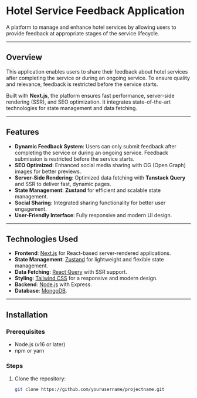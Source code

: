 # Hotel Service Feedback Application

A platform to manage and enhance hotel services by allowing users to provide feedback at appropriate stages of the service lifecycle.

---

## Overview

This application enables users to share their feedback about hotel services after completing the service or during an ongoing service. To ensure quality and relevance, feedback is restricted before the service starts.

Built with **Next.js**, the platform ensures fast performance, server-side rendering (SSR), and SEO optimization. It integrates state-of-the-art technologies for state management and data fetching.

---

## Features

- **Dynamic Feedback System**: Users can only submit feedback after completing the service or during an ongoing service. Feedback submission is restricted before the service starts.
- **SEO Optimized**: Enhanced social media sharing with OG (Open Graph) images for better previews.
- **Server-Side Rendering**: Optimized data fetching with **Tanstack Query** and SSR to deliver fast, dynamic pages.
- **State Management**: **Zustand** for efficient and scalable state management.
- **Social Sharing**: Integrated sharing functionality for better user engagement.
- **User-Friendly Interface**: Fully responsive and modern UI design.

---

## Technologies Used

- **Frontend**: [Next.js](https://nextjs.org/) for React-based server-rendered applications.
- **State Management**: [Zustand](https://zustand-demo.pmnd.rs/) for lightweight and flexible state management.
- **Data Fetching**: [React Query](https://tanstack.com/query/v4) with SSR support.
- **Styling**: [Tailwind CSS](https://tailwindcss.com/) for a responsive and modern design.
- **Backend**: [Node.js](https://nodejs.org/) with Express.
- **Database**: [MongoDB](https://www.mongodb.com/).

---

## Installation

### Prerequisites
- Node.js (v16 or later)
- npm or yarn

### Steps

1. Clone the repository:
   ```bash
   git clone https://github.com/yourusername/projectname.git
